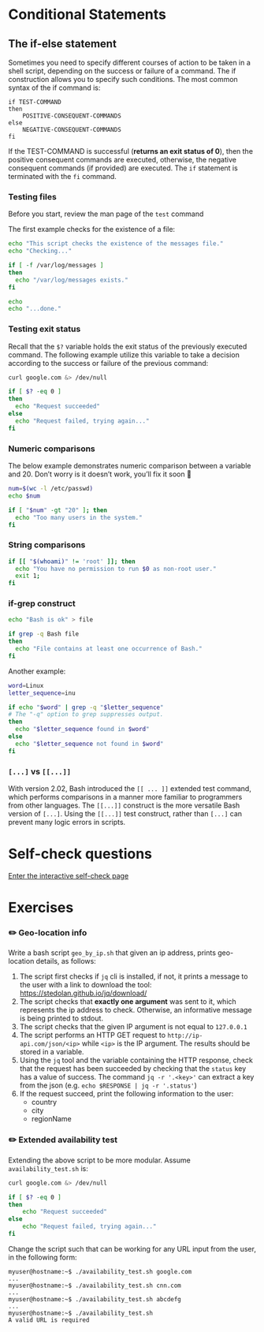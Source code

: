 # Conditional Statements

## The if-else statement

Sometimes you need to specify different courses of action to be taken in a shell script, depending on the success or failure of a command. The if construction allows you to specify such conditions.
The most common syntax of the if command is:

```text
if TEST-COMMAND
then
    POSITIVE-CONSEQUENT-COMMANDS
else
    NEGATIVE-CONSEQUENT-COMMANDS
fi
```

If the TEST-COMMAND is successful (**returns an exit status of 0**), then the positive consequent commands are executed, otherwise, the negative consequent commands (if provided) are executed.
The `if` statement is terminated with the `fi` command.

### Testing files

Before you start, review the man page of the `test` command

The first example checks for the existence of a file:

```bash
echo "This script checks the existence of the messages file."
echo "Checking..."

if [ -f /var/log/messages ]
then
  echo "/var/log/messages exists."
fi

echo
echo "...done."
```

### Testing exit status

Recall that the `$?` variable holds the exit status of the previously executed command. The following example utilize this variable to take a decision according to the success or failure of the previous command:

```bash
curl google.com &> /dev/null

if [ $? -eq 0 ]
then
  echo "Request succeeded"
else
  echo "Request failed, trying again..."
fi
```

### Numeric comparisons

The below example demonstrates numeric comparison between a variable and 20. Don’t worry is it doesn’t work, you’ll fix it soon 🙂

```bash
num=$(wc -l /etc/passwd)
echo $num

if [ "$num" -gt "20" ]; then
  echo "Too many users in the system."
fi
```

### String comparisons

```bash
if [[ "$(whoami)" != 'root' ]]; then
  echo "You have no permission to run $0 as non-root user."
  exit 1;
fi
```

### if-grep construct

```bash
echo "Bash is ok" > file

if grep -q Bash file
then
  echo "File contains at least one occurrence of Bash."
fi
```

Another example:

```bash
word=Linux
letter_sequence=inu

if echo "$word" | grep -q "$letter_sequence"
# The "-q" option to grep suppresses output.
then
  echo "$letter_sequence found in $word"
else
  echo "$letter_sequence not found in $word"
fi
```

### `[...]` vs `[[...]]`

With version 2.02, Bash introduced the `[[ ... ]]` extended test command, which performs comparisons in a manner more familiar to programmers from other languages. The `[[...]]` construct is the more versatile Bash version of `[...]`. Using the `[[...]]` test construct, rather than `[...]` can prevent many logic errors in scripts.

# Self-check questions

[Enter the interactive self-check page](https://alonitac.github.io/DevOpsBootcampUPES/multichoice-questions/bash_conditional_statements.html)


# Exercises

### :pencil2: Geo-location info

Write a bash script `geo_by_ip.sh` that given an ip address, prints geo-location details, as follows:

1. The script first checks if `jq` cli is installed, if not, it prints a message to the user with a link to download the tool: https://stedolan.github.io/jq/download/
2. The script checks that **exactly one argument** was sent to it, which represents the ip address to check. Otherwise, an informative message is being printed to stdout.
3. The script checks that the given IP argument is not equal to `127.0.0.1`
4. The script performs an HTTP GET request to `http://ip-api.com/json/<ip>` while `<ip>` is the IP argument. The results should be stored in a variable.
5. Using the `jq` tool and the variable containing the HTTP response, check that the request has been succeeded by checking that the `status` key has a value of success. The command `jq -r '.<key>'` can extract a key from the json (e.g. `echo $RESPONSE | jq -r '.status'`)
6. If the request succeed, print the following information to the user:
   - country
   - city
   - regionName

### :pencil2: Extended availability test

Extending the above script to be more modular. Assume `availability_test.sh` is:

```bash
curl google.com &> /dev/null

if [ $? -eq 0 ]
then
    echo "Request succeeded"
else
    echo "Request failed, trying again..."
fi
```

Change the script such that can be working for any URL input from the user, in the following form:

```console
myuser@hostname:~$ ./availability_test.sh google.com
...
myuser@hostname:~$ ./availability_test.sh cnn.com
...
myuser@hostname:~$ ./availability_test.sh abcdefg
...
myuser@hostname:~$ ./availability_test.sh
A valid URL is required
```

